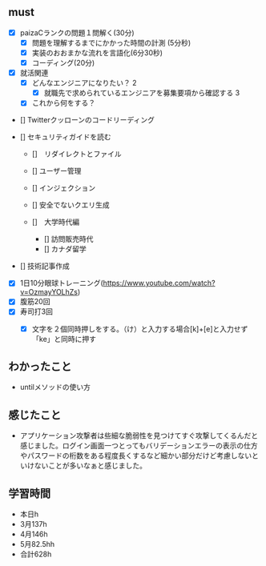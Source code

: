 

## must
- [x] paizaCランクの問題１問解く(30分)
  - [x] 問題を理解するまでにかかった時間の計測 (5分秒)
  - [x] 実装のおおまかな流れを言語化(6分30秒)
  - [x] コーディング(20分) 
- [x] 就活関連  
  - [x] どんなエンジニアになりたい？   2 
    - [x] 就職先で求められているエンジニアを募集要項から確認する 3
  - [x] これから何をする？
- [] Twitterクッローンのコードリーディング
- [] セキュリティガイドを読む  
  - []　リダイレクトとファイル
  - [] ユーザー管理
  - [] インジェクション
  - [] 安全でないクエリ生成

  - []　大学時代編
     - [] 訪問販売時代
     - [] カナダ留学

- [] 技術記事作成      
- [x] 1日10分眼球トレーニング(https://www.youtube.com/watch?v=OzmayYOLhZs)
- [x] 腹筋20回
- [x] 寿司打3回
  - [x] 文字を２個同時押しをする。（け）と入力する場合[k]+[e]と入力せず「ke」と同時に押す



## わかったこと
- untilメソッドの使い方


## 感じたこと
- アプリケーション攻撃者は些細な脆弱性を見つけてすぐ攻撃してくるんだと感じました。ログイン画面一つとってもバリデーションエラーの表示の仕方やパスワードの桁数をある程度長くするなど細かい部分だけど考慮しないといけないことが多いなぁと感じました。


## 学習時間
  - 本日h
  - 3月137h
  - 4月146h
  - 5月82.5hh
  - 合計628h
    
